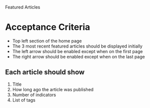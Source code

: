 Featured Articles 

Acceptance Criteria
===================
* Top left section of the home page
* The 3 most recent featured articles should be displayed initially
* The left arrow should be enabled except when on the first page
* The right arrow should be enabled except when on the last page

Each article should show
------------------------
1. Title
2. How long ago the article was published
3. Number of indicators
4. List of tags